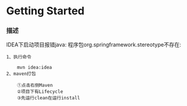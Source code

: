 # Getting Started

###  描述
IDEA下启动项目报错java: 程序包org.springframework.stereotype不存在:

    1、执行命令
    
        mvn idea:idea
    2、maven打包
    
        ①点击右侧Maven
        ②项目下有Lifecycle
        ③先运行clean在运行install
